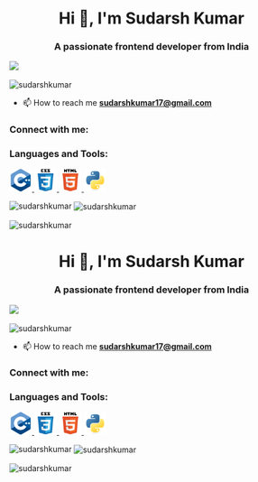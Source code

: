 <h1 align="center">Hi 👋, I'm Sudarsh Kumar</h1>
<h3 align="center">A passionate frontend developer from India</h3>
<img src="https://cdn.videoplasty.com/animation/chill-coding-programming-lo-fi-animation-stock-animation-21874-1024x576.jpg">

<p align="left"> <img src="https://komarev.com/ghpvc/?username=sudarshkumar&label=Profile%20views&color=0e75b6&style=flat" alt="sudarshkumar" /> </p>

- 📫 How to reach me **sudarshkumar17@gmail.com**

<h3 align="left">Connect with me:</h3>
<p align="left">
</p>

<h3 align="left">Languages and Tools:</h3>
<p align="left"> <a href="https://www.w3schools.com/cpp/" target="_blank" rel="noreferrer"> <img src="https://raw.githubusercontent.com/devicons/devicon/master/icons/cplusplus/cplusplus-original.svg" alt="cplusplus" width="40" height="40"/> </a> <a href="https://www.w3schools.com/css/" target="_blank" rel="noreferrer"> <img src="https://raw.githubusercontent.com/devicons/devicon/master/icons/css3/css3-original-wordmark.svg" alt="css3" width="40" height="40"/> </a> <a href="https://www.w3.org/html/" target="_blank" rel="noreferrer"> <img src="https://raw.githubusercontent.com/devicons/devicon/master/icons/html5/html5-original-wordmark.svg" alt="html5" width="40" height="40"/> </a> <a href="https://www.python.org" target="_blank" rel="noreferrer"> <img src="https://raw.githubusercontent.com/devicons/devicon/master/icons/python/python-original.svg" alt="python" width="40" height="40"/> </a> </p>

<p><img align="left" src="https://github-readme-stats.vercel.app/api/top-langs?username=sudarshkumar&show_icons=true&locale=en&layout=compact" alt="sudarshkumar" /></p>

<p>&nbsp;<img align="center" src="https://github-readme-stats.vercel.app/api?username=sudarshkumar&show_icons=true&locale=en" alt="sudarshkumar" /></p>

<p><img align="center" src="https://github-readme-streak-stats.herokuapp.com/?user=sudarshkumar&" alt="sudarshkumar" /></p>
<h1 align="center">Hi 👋, I'm Sudarsh Kumar</h1>
<h3 align="center">A passionate frontend developer from India</h3>
<img src="https://cdn.videoplasty.com/animation/chill-coding-programming-lo-fi-animation-stock-animation-21874-1024x576.jpg">

<p align="left"> <img src="https://komarev.com/ghpvc/?username=sudarshkumar&label=Profile%20views&color=0e75b6&style=flat" alt="sudarshkumar" /> </p>

- 📫 How to reach me **sudarshkumar17@gmail.com**

<h3 align="left">Connect with me:</h3>
<p align="left">
</p>

<h3 align="left">Languages and Tools:</h3>
<p align="left"> <a href="https://www.w3schools.com/cpp/" target="_blank" rel="noreferrer"> <img src="https://raw.githubusercontent.com/devicons/devicon/master/icons/cplusplus/cplusplus-original.svg" alt="cplusplus" width="40" height="40"/> </a> <a href="https://www.w3schools.com/css/" target="_blank" rel="noreferrer"> <img src="https://raw.githubusercontent.com/devicons/devicon/master/icons/css3/css3-original-wordmark.svg" alt="css3" width="40" height="40"/> </a> <a href="https://www.w3.org/html/" target="_blank" rel="noreferrer"> <img src="https://raw.githubusercontent.com/devicons/devicon/master/icons/html5/html5-original-wordmark.svg" alt="html5" width="40" height="40"/> </a> <a href="https://www.python.org" target="_blank" rel="noreferrer"> <img src="https://raw.githubusercontent.com/devicons/devicon/master/icons/python/python-original.svg" alt="python" width="40" height="40"/> </a> </p>

<p><img align="left" src="https://github-readme-stats.vercel.app/api/top-langs?username=sudarshkumar&show_icons=true&locale=en&layout=compact" alt="sudarshkumar" /></p>

<p>&nbsp;<img align="center" src="https://github-readme-stats.vercel.app/api?username=sudarshkumar&show_icons=true&locale=en" alt="sudarshkumar" /></p>

<p><img align="center" src="https://github-readme-streak-stats.herokuapp.com/?user=sudarshkumar&" alt="sudarshkumar" /></p>

